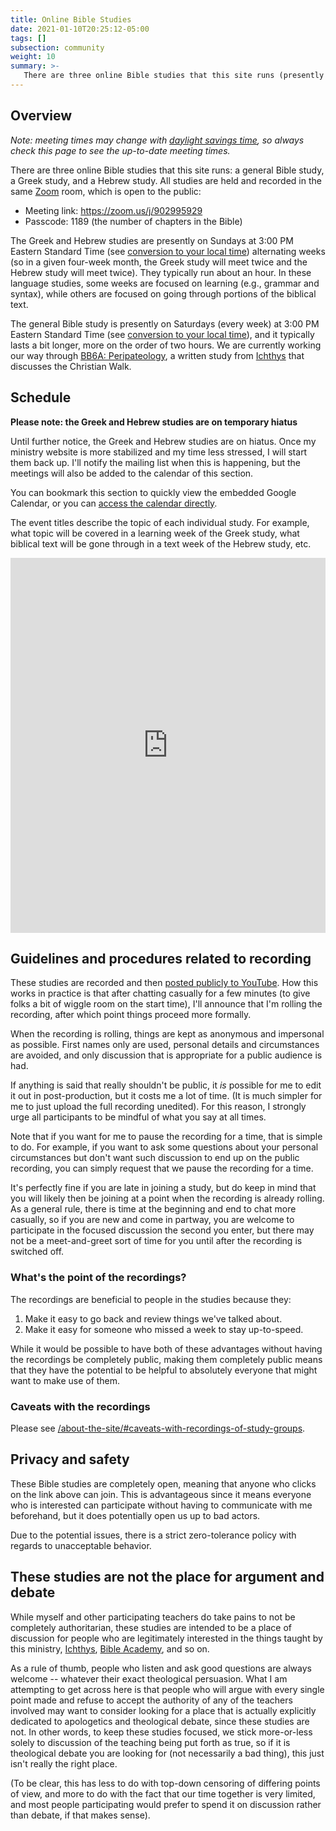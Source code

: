 ```yaml
---
title: Online Bible Studies
date: 2021-01-10T20:25:12-05:00
tags: []
subsection: community
weight: 10
summary: >-
   There are three online Bible studies that this site runs (presently over Zoom): a general Bible study, a Greek study, and a Hebrew study. These studies are recorded and then posted publicly to YouTube. This page describes these studies and outlines some things to keep in mind for anyone interested in participating.
---
```


## Overview

*Note: meeting times may change with [daylight savings time](https://en.wikipedia.org/wiki/Daylight_saving_time), so always check this page to see the up-to-date meeting times.*

There are three online Bible studies that this site runs: a general Bible study, a Greek study, and a Hebrew study. All studies are held and recorded in the same [Zoom](https://zoom.us/) room, which is open to the public:

- Meeting link: <https://zoom.us/j/902995929>
- Passcode: 1189 (the number of chapters in the Bible)

The Greek and Hebrew studies are presently on Sundays at 3:00 PM Eastern Standard Time (see [conversion to your local time](http://www.timebie.com/std/est.php)) alternating weeks (so in a given four-week month, the Greek study will meet twice and the Hebrew study will meet twice). They typically run about an hour. In these language studies, some weeks are focused on learning (e.g., grammar and syntax), while others are focused on going through portions of the biblical text.

The general Bible study is presently on Saturdays (every week) at 3:00 PM Eastern Standard Time (see [conversion to your local time](http://www.timebie.com/std/est.php)), and it typically lasts a bit longer, more on the order of two hours. We are currently working our way through [BB6A: Peripateology](https://ichthys.com/6A-Peripateo.htm), a written study from [Ichthys](https://ichthys.com/) that discusses the Christian Walk.

## Schedule

<div class="special-content cautionary-note">

<strong>
	Please note: the Greek and Hebrew studies are on temporary hiatus
</strong>

Until further notice, the Greek and Hebrew studies are on hiatus. Once my ministry website is more stabilized and my time less stressed, I will start them back up. I'll notify the mailing list when this is happening, but the meetings will also be added to the calendar of this section.
	
</div>

You can bookmark this section to quickly view the embedded Google Calendar, or you can [access the calendar directly](https://calendar.google.com/calendar/embed?src=64glk00tql51oucld0l2rorhr0%40group.calendar.google.com&ctz=America%2FNew_York).

The event titles describe the topic of each individual study. For example, what topic will be covered in a learning week of the Greek study, what biblical text will be gone through in a text week of the Hebrew study, etc.

<iframe src="https://calendar.google.com/calendar/embed?src=64glk00tql51oucld0l2rorhr0%40group.calendar.google.com&ctz=America%2FNew_York" style="border: 0" width="100%" height="600" frameborder="0" scrolling="no"></iframe>

## Guidelines and procedures related to recording

These studies are recorded and then [posted publicly to YouTube](https://www.youtube.com/channel/UCFk7khraAKf68DZ5GeYEFIw/playlists). How this works in practice is that after chatting casually for a few minutes (to give folks a bit of wiggle room on the start time), I'll announce that I'm rolling the recording, after which point things proceed more formally.

When the recording is rolling, things are kept as anonymous and impersonal as possible. First names only are used, personal details and circumstances are avoided, and only discussion that is appropriate for a public audience is had.

If anything is said that really shouldn't be public, it *is* possible for me to edit it out in post-production, but it costs me a lot of time. (It is much simpler for me to just upload the full recording unedited). For this reason, I strongly urge all participants to be mindful of what you say at all times.

Note that if you want for me to pause the recording for a time, that is simple to do. For example, if you want to ask some questions about your personal circumstances but don't want such discussion to end up on the public recording, you can simply request that we pause the recording for a time. 

It's perfectly fine if you are late in joining a study, but do keep in mind that you will likely then be joining at a point when the recording is already rolling. As a general rule, there is time at the beginning and end to chat more casually, so if you are new and come in partway, you are welcome to participate in the focused discussion the second you enter, but there may not be a meet-and-greet sort of time for you until after the recording is switched off.

### What's the point of the recordings? 

The recordings are beneficial to people in the studies because they:

1. Make it easy to go back and review things we've talked about.
2. Make it easy for someone who missed a week to stay up-to-speed. 

While it would be possible to have both of these advantages without having the recordings be completely public, making them completely public means that they have the potential to be helpful to absolutely everyone that might want to make use of them.

### Caveats with the recordings

Please see [/about-the-site/#caveats-with-recordings-of-study-groups](/about-the-site/#caveats-with-recordings-of-study-groups).

## Privacy and safety

These Bible studies are completely open, meaning that anyone who clicks on the link above can join. This is advantageous since it means everyone who is interested can participate without having to communicate with me beforehand, but it does potentially open us up to bad actors.

Due to the potential issues, there is a strict zero-tolerance policy with regards to unacceptable behavior. 

## These studies are not the place for argument and debate

While myself and other participating teachers do take pains to not be completely authoritarian, these studies are intended to be a place of discussion for people who are legitimately interested in the things taught by this ministry, [Ichthys](https://ichthys.com/), [Bible Academy](https://www.youtube.com/channel/UCkp-J7VPT7NcwmuiNfD2fkg/playlists), and so on.

As a rule of thumb, people who listen and ask good questions are always welcome -- whatever their exact theological persuasion. What I am attempting to get across here is that people who will argue with every single point made and refuse to accept the authority of any of the teachers involved may want to consider looking for a place that is actually explicitly dedicated to apologetics and theological debate, since these studies are not. In other words, to keep these studies focused, we stick more-or-less solely to discussion of the teaching being put forth as true, so if it is theological debate you are looking for (not necessarily a bad thing), this just isn't really the right place.

(To be clear, this has less to do with top-down censoring of differing points of view, and more to do with the fact that our time together is very limited, and most people participating would prefer to spend it on discussion rather than debate, if that makes sense).


<!--

## /online-bible-studies-over-video-chat.md

You should be able to get a feel for if these studies are likely to be a good fit for you based on these past recordings.

  3. Since the audience for these studies is global (there are folks from Nigeria and Australia participating, for example), the time scheduling is a bit complex, and subject to change.


As a rule of thumb, people who are willing to seriously listen and learn are always welcome. The screening process is mostly trying to ensure that everyone participating wants to be there (e.g., won't be arguing with every single point), and will take the time seriously.


  * I typically clear people I don't know in person via a one-on-one Zoom meeting to get to know them a bit. It's not anything like a test, just a casual chat, so please don't be afraid to reach out. You should be able to know if the groups are likely to be a good fit for you since all the recordings of group meetings [are publicly posted on Youtube](https://www.youtube.com/channel/UCFk7khraAKf68DZ5GeYEFIw/playlists).

-->